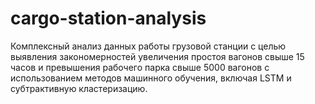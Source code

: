 # cargo-station-analysis
Комплексный анализ данных работы грузовой станции с целью выявления закономерностей увеличения простоя вагонов свыше 15 часов и превышения рабочего парка свыше 5000 вагонов с использованием методов машинного обучения, включая LSTM и субтрактивную кластеризацию.
